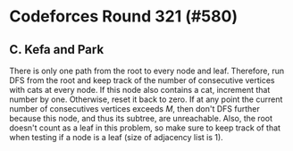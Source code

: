# Codeforces Round 321 (#580)

## C. Kefa and Park
There is only one path from the root to every node and leaf. Therefore, run DFS from the root and keep track of the number of consecutive vertices with cats at every node. If this node also contains a cat, increment that number by one. Otherwise, reset it back to zero. If at any point the current number of consecutives vertices exceeds $M$, then don't DFS further because this node, and thus its subtree, are unreachable. Also, the root doesn't count as a leaf in this problem, so make sure to keep track of that when testing if a node is a leaf (size of adjacency list is $1$).